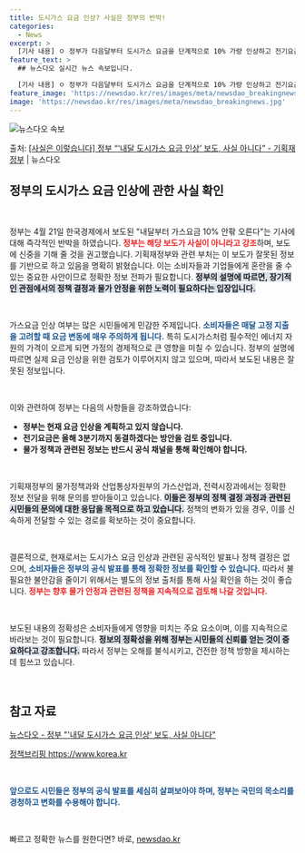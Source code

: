 ```yaml
---
title: 도시가스 요금 인상? 사실은 정부의 반박!
categories:
  - News
excerpt: >
  [기사 내용] ㅇ 정부가 다음달부터 도시가스 요금을 단계적으로 10% 가량 인상하고 전기요금은 올해 3분기에…
feature_text: >
  ## 뉴스다오 실시간 뉴스 속보입니다.

  [기사 내용] ㅇ 정부가 다음달부터 도시가스 요금을 단계적으로 10% 가량 인상하고 전기요금은 올해 3분기에…
feature_image: 'https://newsdao.kr/res/images/meta/newsdao_breakingnews.jpg'
image: 'https://newsdao.kr/res/images/meta/newsdao_breakingnews.jpg'
---
```


![뉴스다오 속보](https://newsdao.kr/res/images/meta/newsdao_breakingnews.jpg)

<p>출처: <a href="https://newsdao.kr/3645" rel="dofollow">[사실은 이렇습니다] 정부 “‘내달 도시가스 요금 인상’ 보도, 사실 아니다” - 기획재정부</a> | 뉴스다오</p>

<h2 data-ke-size="size26">정부의 도시가스 요금 인상에 관한 사실 확인</h2>

<p data-ke-size="size16">&nbsp;</p>

정부는 4월 21일 한국경제에서 보도된 "내달부터 가스요금 10% 안팎 오른다"는 기사에 대해 즉각적인 반박을 하였습니다. <b><span style="color: #ee2323;">정부는 해당 보도가 사실이 아니라고 강조</span></b>하며, 보도에 신중을 기해 줄 것을 권고했습니다. 기획재정부와 관련 부처는 이 보도가 잘못된 정보를 기반으로 하고 있음을 명확히 밝혔습니다. 이는 소비자들과 기업들에게 혼란을 줄 수 있는 중요한 사안이므로 정확한 정보 전파가 필요합니다. <b><span style="background-color: #21538527;">정부의 설명에 따르면, 장기적인 관점에서의 정책 결정과 물가 안정을 위한 노력이 필요하다는 입장입니다.</span></b>

<p data-ke-size="size16">&nbsp;</p>

가스요금 인상 여부는 많은 시민들에게 민감한 주제입니다. <b><span style="color: #1a5490;">소비자들은 매달 고정 지출을 고려할 때 요금 변동에 매우 주의하게 됩니다.</span></b> 특히 도시가스처럼 필수적인 에너지 자원의 가격이 오르게 되면 가정의 경제적으로 큰 영향을 미칠 수 있습니다. 정부의 설명에 따르면 실제 요금 인상을 위한 검토가 이루어지지 않고 있으며, 따라서 보도된 내용은 잘못된 정보입니다. 

<p data-ke-size="size16">&nbsp;</p>

이와 관련하여 정부는 다음의 사항들을 강조하였습니다: 
<ul>
<li><b>정부는 현재 요금 인상을 계획하고 있지 않습니다.</b></li>
<li><b>전기요금은 올해 3분기까지 동결하겠다는 방안을 검토 중입니다.</b></li>
<li><b>물가 정책과 관련된 정보는 반드시 공식 채널을 통해 확인해야 합니다.</b></li>
</ul>

<p data-ke-size="size16">&nbsp;</p>

기획재정부의 물가정책과와 산업통상자원부의 가스산업과, 전력시장과에서는 정확한 정보 전달을 위해 문의를 받아들이고 있습니다. <b><span style="background-color: #21538527;">이들은 정부의 정책 결정 과정과 관련된 시민들의 문의에 대한 응답을 목적으로 하고 있습니다.</span></b> 정책의 변화가 있을 경우, 이를 신속하게 전달할 수 있는 경로를 확보하는 것이 중요합니다.

<p data-ke-size="size16">&nbsp;</p>

결론적으로, 현재로서는 도시가스 요금 인상과 관련된 공식적인 발표나 정책 결정은 없으며, <b><span style="color: #1a5490;">소비자들은 정부의 공식 발표를 통해 정확한 정보를 확인할 수 있습니다.</span></b> 따라서 불필요한 불안감을 줄이기 위해서는 별도의 정보 출처를 통해 사실 확인을 하는 것이 좋습니다. <b><span style="color: #ee2323;">정부는 향후 물가 안정과 관련된 정책을 지속적으로 검토해 나갈 것입니다.</span></b>

<p data-ke-size="size16">&nbsp;</p>

보도된 내용의 정확성은 소비자들에게 영향을 미치는 주요 요소이며, 이를 지속적으로 바라보는 것이 필요합니다. <b><span style="background-color: #21538527;">정보의 정확성을 위해 정부는 시민들의 신뢰를 얻는 것이 중요하다고 강조합니다.</span></b> 따라서 정부는 오해를 불식시키고, 건전한 정책 방향을 제시하는 데 힘쓰고 있습니다. 

<p data-ke-size="size16">&nbsp;</p>

<article> 
  <h2 data-ke-size="size26">참고 자료</h2>
  <p><a href="https://newsdao.kr/3645">뉴스다오 - 정부 "'내달 도시가스 요금 인상' 보도, 사실 아니다"</a></p>
  <p><a href="https://newsdao.kr/3645">정책브리핑 https://www.korea.kr</a></p>
</article> 

<p data-ke-size="size16">&nbsp;</p> 

<b><span style="color: #1a5490;">앞으로도 시민들은 정부의 공식 발표를 세심히 살펴보아야 하며, 정부는 국민의 목소리를 경청하고 변화를 수용해야 합니다.</span></b> 
<p data-ke-size="size16">&nbsp;</p> 

빠르고 정확한 뉴스를 원한다면? 바로, <a href="https://newsdao.kr" rel="dofollow">newsdao.kr</a>


